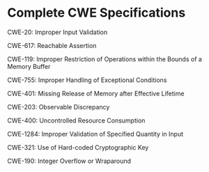 

# Complete CWE Specifications

CWE-20: Improper Input Validation

CWE-617: Reachable Assertion

CWE-119: Improper Restriction of Operations within the Bounds of a Memory Buffer

CWE-755: Improper Handling of Exceptional Conditions

CWE-401: Missing Release of Memory after Effective Lifetime

CWE-203: Observable Discrepancy

CWE-400: Uncontrolled Resource Consumption

CWE-1284: Improper Validation of Specified Quantity in Input

CWE-321: Use of Hard-coded Cryptographic Key

CWE-190: Integer Overflow or Wraparound